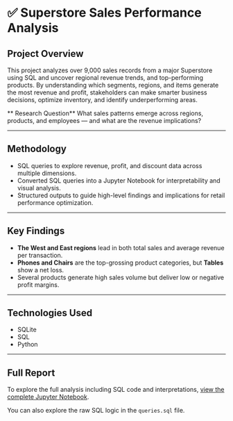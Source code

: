 # ✅ Superstore Sales Performance Analysis


## Project Overview  
This project analyzes over 9,000 sales records from a major Superstore using SQL and uncover regional revenue trends, and top-performing products. By understanding which segments, regions, and items generate the most revenue and profit, stakeholders can make smarter business decisions, optimize inventory, and identify underperforming areas.

** Research Question** What sales patterns emerge across regions, products, and employees — and what are the revenue implications?

---

## Methodology  
- SQL queries to explore revenue, profit, and discount data across multiple dimensions.  
- Converted SQL queries into a Jupyter Notebook for interpretability and visual analysis.  
- Structured outputs to guide high-level findings and implications for retail performance optimization.

---

## Key Findings  
- **The West and East regions** lead in both total sales and average revenue per transaction.  
- **Phones and Chairs** are the top-grossing product categories, but **Tables** show a net loss.  
- Several products generate high sales volume but deliver low or negative profit margins.  

---

## Technologies Used  
- SQLite  
- SQL  
- Python    
---

## Full Report  
To explore the full analysis including SQL code and interpretations, [view the complete Jupyter Notebook](Superstore%20Analysis.ipynb).

You can also explore the raw SQL logic in the `queries.sql` file.
